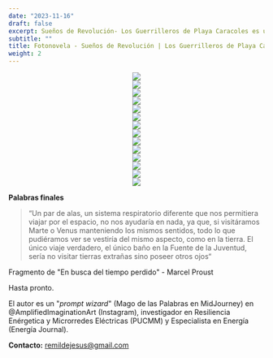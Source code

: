 ```yaml
---
date: "2023-11-16"
draft: false
excerpt: Sueños de Revolución- Los Guerrilleros de Playa Caracoles es un portal, un puente temporal y una síntesis de las décadas que forjaron la identidad sociopolítica actual de la República Dominicana.  Desde el cierre de la Segunda Guerra Mundial en 1945, hasta el valiente desembarco de los guerrilleros liderados por Francisco Alberto Caamaño Deño en 1973; esta fotonovela es un viaje al pasado, un recorrido por los recuerdos de seres que ya no habitan este mundo, pero que han dejado huellas escritas con tinta y sangre.
subtitle: ""
title: Fotonovela - Sueños de Revolución | Los Guerrilleros de Playa Caracoles
weight: 2
---
```


<div align="center">
    <img src="/blog/AmplifiedImagination/SDR/1portada.png">
</div>

<div align="center">
    <img src="/blog/AmplifiedImagination/SDR/2autoria.png">
</div>

<div align="center">
    <img src="/blog/AmplifiedImagination/SDR/3introduccion.png">
</div>

<div align="center">
    <img src="/blog/AmplifiedImagination/SDR/4capitulo1.png">
</div>

<div align="center">
    <img src="/blog/AmplifiedImagination/SDR/5primerapagina.png">
</div>

<div align="center">
    <img src="/blog/AmplifiedImagination/SDR/6segundapagina.png">
</div>

<div align="center">
    <img src="/blog/AmplifiedImagination/SDR/7tercerapagina.png">
</div>

<div align="center">
    <img src="/blog/AmplifiedImagination/SDR/8cuartapagina.png">
</div>

<div align="center">
    <img src="/blog/AmplifiedImagination/SDR/9indice.png">
</div>

<div align="center">
    <img src="/blog/AmplifiedImagination/SDR/10indice.png">
</div>

<div align="center">
    <img src="/blog/AmplifiedImagination/SDR/11indice.png">
</div>

<div align="center">
    <img src="/blog/AmplifiedImagination/SDR/12indice.png">
</div>

<div align="center">
    <img src="/blog/AmplifiedImagination/SDR/13contraportada.png">
</div>

<div align="center">
    <img src="/blog/AmplifiedImagination/SDR/14descarga.png">
</div>



**Palabras finales**

>“Un par de alas, un sistema respiratorio diferente que nos permitiera viajar por el espacio, no nos ayudaría en nada, ya que, si visitáramos Marte o Venus manteniendo los mismos sentidos, todo lo que pudiéramos ver se vestiría del mismo aspecto, como en la tierra. El único viaje verdadero, el único baño en la Fuente de la Juventud, sería no visitar tierras extrañas sino poseer otros ojos“ 

Fragmento de "En busca del tiempo perdido" - Marcel Proust

Hasta pronto.

El autor es un "_prompt wizard_" (Mago de las Palabras en MidJourney) en @AmplifiedImaginationArt (Instagram), investigador en Resiliencia Enérgetica y Microrredes Eléctricas (PUCMM) y Especialista en Energía (Energía Journal).

**Contacto:** remildejesus@gmail.com